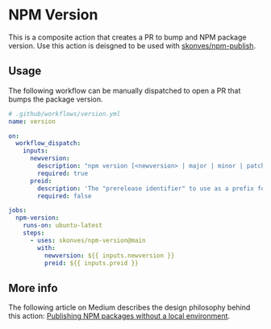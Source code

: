 # NPM Version

This is a composite action that creates a PR to bump and NPM package version. Use this action is deisgned to be used with [skonves/npm-publish](https://github.com/skonves/npm-publish).

## Usage

The following workflow can be manually dispatched to open a PR that bumps the package version.

```yaml
# .github/workflows/version.yml
name: version

on:
  workflow_dispatch:
    inputs:
      newversion:
        description: "npm version [<newversion> | major | minor | patch | premajor | preminor | prepatch | prerelease | from-git]"
        required: true
      preid:
        description: 'The "prerelease identifier" to use as a prefix for the "prerelease" part of a semver.'
        required: false

jobs:
  npm-version:
    runs-on: ubuntu-latest
    steps:
      - uses: skonves/npm-version@main
        with:
          newversion: ${{ inputs.newversion }}
          preid: ${{ inputs.preid }}
```

## More info

The following article on Medium describes the design philosophy behind this action: [Publishing NPM packages without a local environment](https://medium.com/@stevekonves/publishing-npm-packages-without-a-local-environment-b392f40d1817).
